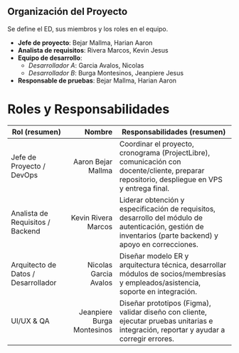 ## Organización del Proyecto
Se define el ED, sus miembros y los roles en el equipo.

- **Jefe de proyecto**: Bejar Mallma, Harian Aaron
- **Analista de requisitos**: Rivera Marcos, Kevin Jesus
- **Equipo de desarrollo**:
  - *Desarrollador A*: Garcia Avalos, Nicolas
  - *Desarrollador B*: Burga Montesinos, Jeanpiere Jesus
- **Responsable de pruebas**: Bejar Mallma, Harian Aaron


# Roles y Responsabilidades

| Rol (resumen)                       |   Nombre | Responsabilidades (resumen)                                                                                                                               |
| ----------------------------------- | -------: | --------------------------------------------------------------------------------------------------------------------------------------------------------- |
| Jefe de Proyecto / DevOps           | Aaron Bejar Mallma | Coordinar el proyecto, cronograma (ProjectLibre), comunicación con docente/cliente, preparar repositorio, despliegue en VPS y entrega final.              |
| Analista de Requisitos / Backend    | Kevin Rivera Marcos | Liderar obtención y especificación de requisitos, desarrollo del módulo de autenticación, gestión de inventarios (parte backend) y apoyo en correcciones. |
| Arquitecto de Datos / Desarrollador | Nicolas Garcia Avalos | Diseñar modelo ER y arquitectura técnica, desarrollar módulos de socios/membresías y empleados/asistencia, soporte en integración.                        |
| UI/UX & QA                          | Jeanpiere Burga Montesinos | Diseñar prototipos (Figma), validar diseño con cliente, ejecutar pruebas unitarias e integración, reportar y ayudar a corregir errores.                   |



